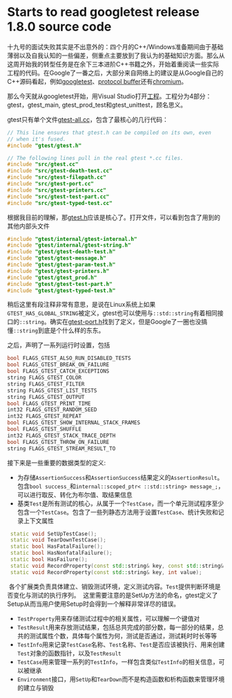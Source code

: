 Starts to read googletest release 1.8.0 source code
===================================================

十九号的面试失败其实是不出意外的：四个月的C++/Windows准备期间由于基础薄弱以及自我认知的一些偏差，侧重点主要放到了我认为的基础知识方面。那么从这周开始我的转型任务是在余下三本进阶C++书籍之外，开始着重阅读一些实际工程的代码。在Google了一番之后，大部分来自网络上的建议是从Google自己的C++源码看起，例如[googletest](https://github.com/google/googletest)、[protocol buffer](https://github.com/google/protobuf)还有[chromium](https://github.com/chromium/chromium)。

那么今天就从googletest开始，用Visual Studio打开[工程](https://github.com/google/googletest/tree/master/googletest/msvc/2010)。工程分为4部分：gtest，gtest_main, gtest_prod_test和gtest_unittest，顾名思义。

gtest只有单个文件[gtest-all.cc](https://github.com/google/googletest/blob/master/googletest/src/gtest-all.cc)，包含了最核心的几行代码：
```cpp
// This line ensures that gtest.h can be compiled on its own, even
// when it's fused.
#include "gtest/gtest.h"

// The following lines pull in the real gtest *.cc files.
#include "src/gtest.cc"
#include "src/gtest-death-test.cc"
#include "src/gtest-filepath.cc"
#include "src/gtest-port.cc"
#include "src/gtest-printers.cc"
#include "src/gtest-test-part.cc"
#include "src/gtest-typed-test.cc"
```

根据我目前的理解，那[gtest.h](https://github.com/google/googletest/blob/master/googletest/include/gtest/gtest.h)应该是核心了。打开文件，可以看到包含了用到的其他内部头文件
```cpp
#include "gtest/internal/gtest-internal.h"
#include "gtest/internal/gtest-string.h"
#include "gtest/gtest-death-test.h"
#include "gtest/gtest-message.h"
#include "gtest/gtest-param-test.h"
#include "gtest/gtest-printers.h"
#include "gtest/gtest_prod.h"
#include "gtest/gtest-test-part.h"
#include "gtest/gtest-typed-test.h"
```

稍后这里有段注释非常有意思，是说在Linux系统上如果`GTEST_HAS_GLOBAL_STRING`被定义，gtest也可以使用与`::std::string`有着相同接口的`::string`。确实在[gtest-port.h](https://github.com/google/googletest/blob/master/googletest/include/gtest/internal/gtest-port.h#L1131-L1135)找到了定义，但是Google了一圈也没搞懂`::string`到底是个什么样的东东。

之后，声明了一系列运行时设置，包括
```cpp
bool FLAGS_GTEST_ALSO_RUN_DISABLED_TESTS
bool FLAGS_GTEST_BREAK_ON_FAILURE
bool FLAGS_GTEST_CATCH_EXCEPTIONS
string FLAGS_GTEST_COLOR
string FLAGS_GTEST_FILTER
string FLAGS_GTEST_LIST_TESTS
string FLAGS_GTEST_OUTPUT
bool FLAGS_GTEST_PRINT_TIME
int32 FLAGS_GTEST_RANDOM_SEED
int32 FLAGS_GTEST_REPEAT
bool FLAGS_GTEST_SHOW_INTERNAL_STACK_FRAMES
bool FLAGS_GTEST_SHUFFLE
int32 FLAGS_GTEST_STACK_TRACE_DEPTH
bool FLAGS_GTEST_THROW_ON_FAILURE
string FLAGS_GTEST_STREAM_RESULT_TO
```

接下来是一些重要的数据类型的定义:
* 为存储`AssertionSuccess`和`AssertionSuccess`结果定义的`AssertionResult`。包含`bool success_`和`internal::scoped_ptr< ::std::string> message_;`，可以进行取反、转化为布尔值、取结果信息
* 基类`Test`是所有测试的核心，从属于一个`TestCase`，而一个单元测试程序至少包含一个`TestCase`。包含了一些列静态方法用于设置`TestCase`、统计失败和记录上下文属性
```cpp
 static void SetUpTestCase();
 static void TearDownTestCase();
 static bool HasFatalFailure();
 static bool HasNonfatalFailure();
 static bool HasFailure();
 static void RecordProperty(const std::string& key, const std::string& value);
 static void RecordProperty(const std::string& key, int value);
 ```

  各个扩展类负责具体建立、销毁测试环境，定义测试内容。`Test`提供判断环境是否变化与测试的执行序列。
  这里需要注意的是SetUp方法的命名，gtest定义了Setup从而当用户使用Setup时会得到一个解释非常详尽的错误。

* `TestProperty`用来存储测试过程中的相关属性，可以理解一个键值对
* `TestResult`用来存放测试结果，包括总共完成的部分数，每一部分的结果，总共的测试属性个数，具体每个属性为何，测试是否通过，测试耗时时长等等
* `TestInfo`用来记录`TestCase`名称、`Test`名称、`Test`是否应该被执行、用来创建`Test`对象的函数指针，以及`TestResult`
* `TestCase`用来管理一系列的`TestInfo`，一样包含类似`TestInfo`的相关信息，可以被继承
* `Environment`接口，用`SetUp`和`TearDown`而不是构造函数和析构函数来管理环境的建立与销毁
